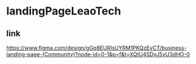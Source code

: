 # landingPageLeaoTech
## link 
https://www.figma.com/design/gGq8EURIsUYRM1PKQzEyCT/business-landing-page-(Community)?node-id=0-1&p=f&t=XQtU4SDyJ5vU3dHO-0
